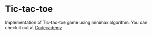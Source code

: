 Tic-tac-toe
===========

Implementation of Tic-tac-toe game using minimax algorithm.
You can check it out at [Codecademy](http://j.mp/S9064m)
